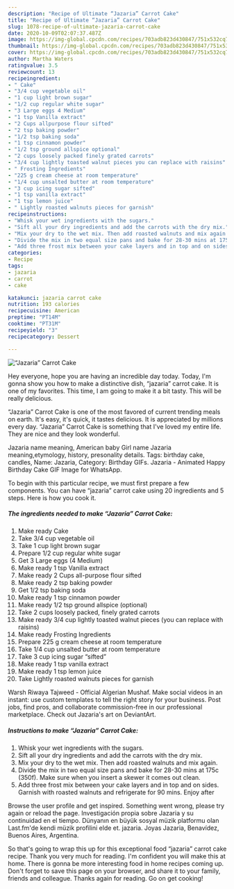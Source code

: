 ```yaml
---
description: "Recipe of Ultimate “Jazaria” Carrot Cake"
title: "Recipe of Ultimate “Jazaria” Carrot Cake"
slug: 1078-recipe-of-ultimate-jazaria-carrot-cake
date: 2020-10-09T02:07:37.487Z
image: https://img-global.cpcdn.com/recipes/703adb823d430847/751x532cq70/jazaria-carrot-cake-recipe-main-photo.jpg
thumbnail: https://img-global.cpcdn.com/recipes/703adb823d430847/751x532cq70/jazaria-carrot-cake-recipe-main-photo.jpg
cover: https://img-global.cpcdn.com/recipes/703adb823d430847/751x532cq70/jazaria-carrot-cake-recipe-main-photo.jpg
author: Martha Waters
ratingvalue: 3.5
reviewcount: 13
recipeingredient:
- " Cake"
- "3/4 cup vegetable oil"
- "1 cup light brown sugar"
- "1/2 cup regular white sugar"
- "3 Large eggs 4 Medium"
- "1 tsp Vanilla extract"
- "2 Cups allpurpose flour sifted"
- "2 tsp baking powder"
- "1/2 tsp baking soda"
- "1 tsp cinnamon powder"
- "1/2 tsp ground allspice optional"
- "2 cups loosely packed finely grated carrots"
- "3/4 cup lightly toasted walnut pieces you can replace with raisins"
- " Frosting Ingredients"
- "225 g cream cheese at room temperature"
- "1/4 cup unsalted butter at room temperature"
- "3 cup icing sugar sifted"
- "1 tsp vanilla extract"
- "1 tsp lemon juice"
- " Lightly roasted walnuts pieces for garnish"
recipeinstructions:
- "Whisk your wet ingredients with the sugars."
- "Sift all your dry ingredients and add the carrots with the dry mix."
- "Mix your dry to the wet mix. Then add roasted walnuts and mix again."
- "Divide the mix in two equal size pans and bake for 28-30 mins at 175c (350f). Make sure when you insert a skewer it comes out clean."
- "Add three frost mix between your cake layers and in top and on sides. Garnish with roasted walnuts and refrigerate for 90 mins. Enjoy after"
categories:
- Recipe
tags:
- jazaria
- carrot
- cake

katakunci: jazaria carrot cake 
nutrition: 193 calories
recipecuisine: American
preptime: "PT14M"
cooktime: "PT31M"
recipeyield: "3"
recipecategory: Dessert

---
```



![“Jazaria” Carrot Cake](https://img-global.cpcdn.com/recipes/703adb823d430847/751x532cq70/jazaria-carrot-cake-recipe-main-photo.jpg)

Hey everyone, hope you are having an incredible day today. Today, I'm gonna show you how to make a distinctive dish, “jazaria” carrot cake. It is one of my favorites. This time, I am going to make it a bit tasty. This will be really delicious.

“Jazaria” Carrot Cake is one of the most favored of current trending meals on earth. It's easy, it's quick, it tastes delicious. It is appreciated by millions every day. “Jazaria” Carrot Cake is something that I've loved my entire life. They are nice and they look wonderful.

Jazaria name meaning, American baby Girl name Jazaria meaning,etymology, history, presonality details. Tags: birthday cake, candles, Name: Jazaria, Category: Birthday GIFs. Jazaria - Animated Happy Birthday Cake GIF Image for WhatsApp.


To begin with this particular recipe, we must first prepare a few components. You can have “jazaria” carrot cake using 20 ingredients and 5 steps. Here is how you cook it.

<!--inarticleads1-->

##### The ingredients needed to make “Jazaria” Carrot Cake:

1. Make ready  Cake
1. Take 3/4 cup vegetable oil
1. Take 1 cup light brown sugar
1. Prepare 1/2 cup regular white sugar
1. Get 3 Large eggs (4 Medium)
1. Make ready 1 tsp Vanilla extract
1. Make ready 2 Cups all-purpose flour sifted
1. Make ready 2 tsp baking powder
1. Get 1/2 tsp baking soda
1. Make ready 1 tsp cinnamon powder
1. Make ready 1/2 tsp ground allspice (optional)
1. Take 2 cups loosely packed, finely grated carrots
1. Make ready 3/4 cup lightly toasted walnut pieces (you can replace with raisins)
1. Make ready  Frosting Ingredients
1. Prepare 225 g cream cheese at room temperature
1. Take 1/4 cup unsalted butter at room temperature
1. Take 3 cup icing sugar “sifted”
1. Make ready 1 tsp vanilla extract
1. Make ready 1 tsp lemon juice
1. Take  Lightly roasted walnuts pieces for garnish


Warsh Riwaya Tajweed - Official Algerian Mushaf. Make social videos in an instant: use custom templates to tell the right story for your business. Post jobs, find pros, and collaborate commission-free in our professional marketplace. Check out Jazaria&#39;s art on DeviantArt. 

<!--inarticleads2-->

##### Instructions to make “Jazaria” Carrot Cake:

1. Whisk your wet ingredients with the sugars.
1. Sift all your dry ingredients and add the carrots with the dry mix.
1. Mix your dry to the wet mix. Then add roasted walnuts and mix again.
1. Divide the mix in two equal size pans and bake for 28-30 mins at 175c (350f). Make sure when you insert a skewer it comes out clean.
1. Add three frost mix between your cake layers and in top and on sides. Garnish with roasted walnuts and refrigerate for 90 mins. Enjoy after


Browse the user profile and get inspired. Something went wrong, please try again or reload the page. Investigación propia sobre Jazaria y su continuidad en el tiempo. Dünyanın en büyük sosyal müzik platformu olan Last.fm&#39;de kendi müzik profilini elde et. jazaria. Joyas Jazaria, Benavídez, Buenos Aires, Argentina. 

So that's going to wrap this up for this exceptional food “jazaria” carrot cake recipe. Thank you very much for reading. I'm confident you will make this at home. There is gonna be more interesting food in home recipes coming up. Don't forget to save this page on your browser, and share it to your family, friends and colleague. Thanks again for reading. Go on get cooking!
